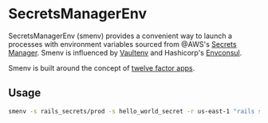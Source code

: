 # SecretsManagerEnv

SecretsManagerEnv (smenv) provides a convenient way to launch a processes with
environment variables sourced from @AWS's [Secrets Manager](https://aws.amazon.com/secrets-manager). Smenv is influenced
by [Vaultenv](https://github.com/channable/vaultenv) and Hashicorp's [Envconsul](https://github.com/hashicorp/envconsul).


Smenv is built around the concept of [twelve factor apps](https://12factor.net/config).

## Usage
```bash
smenv -s rails_secrets/prod -s hello_world_secret -r us-east-1 "rails s -b 0.0.0.0"
```
